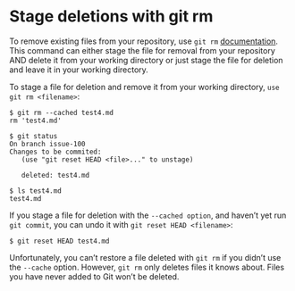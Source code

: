 # Stage deletions with git rm

To remove existing files from your repository, use ```git rm``` [documentation](https://git-scm.com/docs/git-rm). This command can either stage the file for removal from your repository AND delete it from your working directory or just stage the file for deletion and leave it in your working directory.

To stage a file for deletion and remove it from your working directory, ```use git rm <filename>```:

```
$ git rm --cached test4.md
rm 'test4.md'

$ git status
On branch issue-100
Changes to be commited:
   (use "git reset HEAD <file>..." to unstage)

   deleted: test4.md

$ ls test4.md
test4.md   

```

If you stage a file for deletion with the ```--cached option```, and haven’t yet run ```git commit```, you can undo it with ```git reset HEAD <filename>```:

```
$ git reset HEAD test4.md 
```

Unfortunately, you can’t restore a file deleted with ```git rm``` if you didn’t use the ```--cache``` option. However, ```git rm``` only deletes files it knows about. Files you have never added to Git won’t be deleted.
